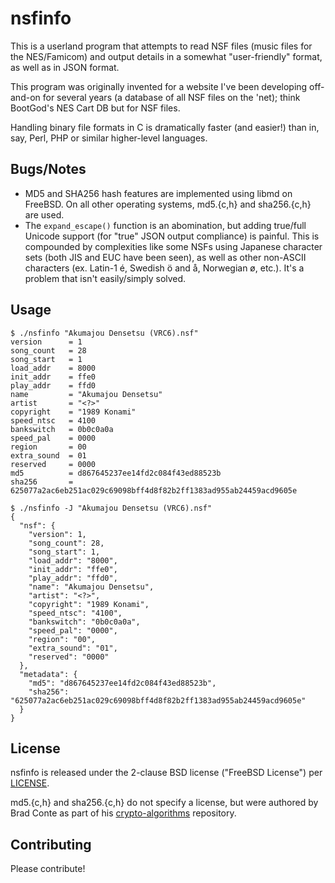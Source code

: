 nsfinfo
=======
This is a userland program that attempts to read NSF files (music files
for the NES/Famicom) and output details in a somewhat "user-friendly"
format, as well as in JSON format.

This program was originally invented for a website I've been developing
off-and-on for several years (a database of all NSF files on the 'net);
think BootGod's NES Cart DB but for NSF files.

Handling binary file formats in C is dramatically faster (and easier!)
than in, say, Perl, PHP or similar higher-level languages.

Bugs/Notes
----------
* MD5 and SHA256 hash features are implemented using libmd on FreeBSD.
  On all other operating systems, md5.{c,h} and sha256.{c,h} are used.
* The `expand_escape()` function is an abomination, but adding true/full
  Unicode support (for "true" JSON output compliance) is painful.  This
  is compounded by complexities like some NSFs using Japanese character
  sets (both JIS and EUC have been seen), as well as other non-ASCII
  characters (ex. Latin-1 é, Swedish ö and å, Norwegian ø, etc.).  It's
  a problem that isn't easily/simply solved.

Usage
-----
```Shell
$ ./nsfinfo "Akumajou Densetsu (VRC6).nsf"
version      = 1
song_count   = 28
song_start   = 1
load_addr    = 8000
init_addr    = ffe0
play_addr    = ffd0
name         = "Akumajou Densetsu"
artist       = "<?>"
copyright    = "1989 Konami"
speed_ntsc   = 4100
bankswitch   = 0b0c0a0a
speed_pal    = 0000
region       = 00
extra_sound  = 01
reserved     = 0000
md5          = d867645237ee14fd2c084f43ed88523b
sha256       = 625077a2ac6eb251ac029c69098bff4d8f82b2ff1383ad955ab24459acd9605e

$ ./nsfinfo -J "Akumajou Densetsu (VRC6).nsf"
{
  "nsf": {
    "version": 1,
    "song_count": 28,
    "song_start": 1,
    "load_addr": "8000",
    "init_addr": "ffe0",
    "play_addr": "ffd0",
    "name": "Akumajou Densetsu",
    "artist": "<?>",
    "copyright": "1989 Konami",
    "speed_ntsc": "4100",
    "bankswitch": "0b0c0a0a",
    "speed_pal": "0000",
    "region": "00",
    "extra_sound": "01",
    "reserved": "0000"
  },
  "metadata": {
    "md5": "d867645237ee14fd2c084f43ed88523b",
    "sha256": "625077a2ac6eb251ac029c69098bff4d8f82b2ff1383ad955ab24459acd9605e"
  }
}
```

License
-------
nsfinfo is released under the 2-clause BSD license ("FreeBSD License") per [LICENSE](LICENSE).

md5.{c,h} and sha256.{c,h} do not specify a license, but were authored by Brad Conte
as part of his [crypto-algorithms](https://github.com/B-Con/crypto-algorithms) repository.

Contributing
------------
Please contribute!
